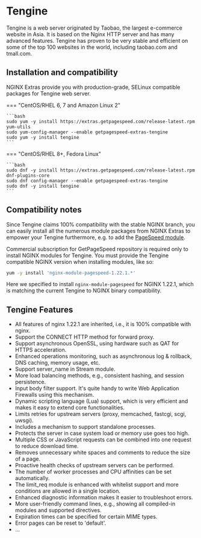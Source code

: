 # Tengine

Tengine is a web server originated by Taobao, the largest e-commerce website in Asia. It is based on the Nginx HTTP 
server and has many advanced features. Tengine has proven to be very stable and efficient on some of the top 100 
websites in the world, including taobao.com and tmall.com.

## Installation and compatibility

NGINX Extras provide you with production-grade, SELinux compatible packages for Tengine web server.

=== "CentOS/RHEL 6, 7 and Amazon Linux 2"

    ```bash
    sudo yum -y install https://extras.getpagespeed.com/release-latest.rpm yum-utils
    sudo yum-config-manager --enable getpagespeed-extras-tengine
    sudo yum -y install tengine
    ``` 
 
=== "CentOS/RHEL 8+, Fedora Linux"

    ```bash
    sudo dnf -y install https://extras.getpagespeed.com/release-latest.rpm dnf-plugins-core
    sudo dnf config-manager --enable getpagespeed-extras-tengine
    sudo dnf -y install tengine
    ```

## Compatibility notes

Since Tengine claims 100% compatibility with the stable NGINX branch, you can easily install all the
numerous module packages from NGINX Extras to empower your Tengine furthermore, e.g. to add the 
[PageSpeed module](modules/pagespeed.md). 

Commercial subscription for GetPageSpeed repository is required only to install NGINX modules for Tengine.
You must provide the Tengine compatible NGINX version when installing modules, like so:

```bash
yum -y install 'nginx-module-pagespeed-1.22.1.*'
```

Here we specified to install `nginx-module-pagespeed` for NGINX 1.22.1, which is matching the current
Tengine to NGINX binary compatibility.
 
## Tengine Features

* All features of nginx 1.22.1 are inherited, i.e., it is 100% compatible with nginx.
* Support the CONNECT HTTP method for forward proxy.
* Support asynchronous OpenSSL, using hardware such as QAT for HTTPS acceleration.
* Enhanced operations monitoring, such as asynchronous log & rollback, DNS caching, memory usage, etc.
* Support server_name in Stream module.
* More load balancing methods, e.g., consistent hashing, and session persistence.
* Input body filter support. It's quite handy to write Web Application Firewalls using this mechanism.
* Dynamic scripting language (Lua) support, which is very efficient and makes it easy to extend core functionalities.
* Limits retries for upstream servers (proxy, memcached, fastcgi, scgi, uwsgi).
* Includes a mechanism to support standalone processes.
* Protects the server in case system load or memory use goes too high.
* Multiple CSS or JavaScript requests can be combined into one request to reduce download time.
* Removes unnecessary white spaces and comments to reduce the size of a page.
* Proactive health checks of upstream servers can be performed.
* The number of worker processes and CPU affinities can be set automatically.
* The limit_req module is enhanced with whitelist support and more conditions are allowed in a single location.
* Enhanced diagnostic information makes it easier to troubleshoot errors.
* More user-friendly command lines, e.g., showing all compiled-in modules and supported directives.
* Expiration times can be specified for certain MIME types.
* Error pages can be reset to 'default'.
* ...
